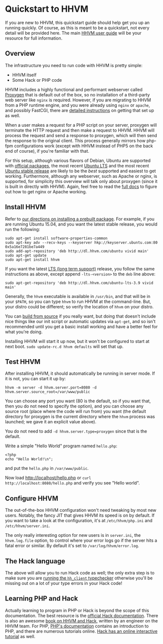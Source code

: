 # Quickstart to HHVM

If you are new to HHVM, this quickstart guide should help get you up an running quickly. Of course, as this is meant to be a quickstart, not every detail will be provided here. The main [HHVM user guide](http://docs.hhvm.com/hhvm) will be your resource for full information.

## Overview

The infrastructure you need to run code with HHVM is pretty simple:

* HHVM itself
* Some Hack or PHP code

HHVM includes a highly functional and performant webserver called [Proxygen](./deployment/hhvm-servers#proxygen) that is default out of the box, so no installation of a third-party web server like `nginx` is required. However, if you are migrating to HHVM from a PHP runtime engine, and you were already using `nginx` or `apache`, and possibly FastCGI, there are [detailed instructions](./deployment/hhvm-servers#fastcgi) on getting that set up as well. 

When a user makes a request for a PHP script on your server, proxygen will terminate the HTTP request and then make a request to HHVM. HHVM will process the request and send a response to proxygen, which will then send the response to the original client. This process generally mirrors how php-fpm configurations work (except with HHVM instead of PHP5 on the back end of course), if you're familiar with that.

For this setup, although various flavors of Debian, Ubuntu are supported with [official packages](./installation/intro.md#prebuilt-packages), the most recent [Ubuntu LTS](./installation/linux.md#obtaining-lts-releases) and the most recent [Ubuntu stable release](./installation/linux.md#ubuntu-15.04-vivid) are likely to be the *best* supported and easiest to get working. Furthermore, although any webserver, such as Apache or nginx, is supported, for simplicity this overview will talk only about proxygen (since it is built in directly with HHVM). Again, feel free to read the [full docs](./deployment/hhvm-servers#proxygen) to figure out how to get nginx or Apache working.

## Install HHVM

Refer to [our directions on installing a prebuilt package](./installation/linux.md). For example, if you are running Ubuntu 15.04, and you want the latest stable release, you would run the following:

```
sudo apt-get install software-properties-common
sudo apt-key adv --recv-keys --keyserver hkp://keyserver.ubuntu.com:80 0x5a16e7281be7a449
sudo add-apt-repository 'deb http://dl.hhvm.com/ubuntu vivid main'
sudo apt-get update
sudo apt-get install hhvm
```

If you want the latest [LTS (long term support)](./installation/intro.md#lts-releases) release, you follow the same instructions as above, except append `-lts-<version>` to the `deb` line above:

```
sudo apt-get-repository 'deb http://dl.hhvm.com/ubuntu-lts-3.9 vivid main'
```

Generally, the `hhvm` executable is available in `/usr/bin`, and that will be in your `$PATH`, so you can type `hhvm` to run HHVM at the command-line. But, your distro could be different; so verify the location of `hhvm` on your distro.

You can [build from source](./installation/intro.md) if you really want, but doing that doesn't include nice things like our init script or automatic updates via `apt-get`, and so isn't recommended until you get a basic install working and have a better feel for what you're doing.

Installing HHVM will start it up now, but it won't be configured to start at next boot. `sudo update-rc.d hhvm defaults` will set that up.

## Test HHVM

After installing HHVM, it should automatically be running in server mode. If it is not, you can start it up by:

```
hhvm -m server -d hhvm.server.port=8080 -d hhvm.server.source_root=/var/www/public
```

You can choose any port you want (80 is the default, so if you want that, then you do not need to specify the option), and you can choose any source root (place where the code will run from) you want (the default directory for proxygen is the current directory where the `hhvm` process was launched; we
gave it an explicit value above).

You do not need to add `-d hhvm.server.type=proxygen` since that is the default.

Write a simple "Hello World" program named `hello.php`:

```
<?php
echo "Hello World!\n";
```

and put the `hello.php` in `/var/www/public`.

Now load [http://localhost/hello.php](http://localhost:8080/hello.php) or `curl http://localhost:8080/hello.php` and verify you see "Hello world".

## Configure HHVM

The out-of-the-box HHVM configuration won't need tweaking by most new users. Notably, the fancy JIT that gives HHVM its speed is on by default. If you want to take a look at the configuration, it's at `/etc/hhvm/php.ini` and `/etc/hhvm/server.ini`.

The only really interesting option for new users is in `server.ini`, the `hhvm.log.file` option, to control where your error logs go if the server hits a fatal error or similar. By default it's set to `/var/log/hhvm/error.log`.

## The Hack language

The above will allow you to run Hack code as well; the only extra step is to make sure you are [running the `hh_client` typechecker](../guides/hack/typechecker/intro.md) otherwise you'll be missing out on a lot of your type errors in your Hack code!

## Learning PHP and Hack

Actually learning to program in PHP or Hack is beyond the scope of this documentation. The best resource is the [official Hack documentation](../guides/hack/quickstart.md). There is also an awesome [book on HHVM and Hack](http://www.amazon.com/Hack-HHVM-Programming-Productivity-Breaking/dp/1491920874/), written by an engineer on the HHVM team. For PHP, [PHP's documentation](http://docs.php.net/manual/en/getting-started.php) contains an introduction to PHP, and there are numerous tutorials online. [Hack has an online interactive tutorial](http://hacklang.org/tutorial/) as well.
